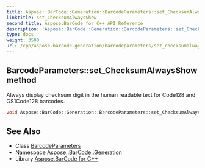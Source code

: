 ```yaml
---
title: Aspose::BarCode::Generation::BarcodeParameters::set_ChecksumAlwaysShow method
linktitle: set_ChecksumAlwaysShow
second_title: Aspose.BarCode for C++ API Reference
description: 'Aspose::BarCode::Generation::BarcodeParameters::set_ChecksumAlwaysShow method. Always display checksum digit in the human readable text for Code128 and GS1Code128 barcodes in C++.'
type: docs
weight: 3500
url: /cpp/aspose.barcode.generation/barcodeparameters/set_checksumalwaysshow/
---
```

## BarcodeParameters::set_ChecksumAlwaysShow method


Always display checksum digit in the human readable text for Code128 and GS1Code128 barcodes.

```cpp
void Aspose::BarCode::Generation::BarcodeParameters::set_ChecksumAlwaysShow(bool value)
```

## See Also

* Class [BarcodeParameters](../)
* Namespace [Aspose::BarCode::Generation](../../)
* Library [Aspose.BarCode for C++](../../../)
